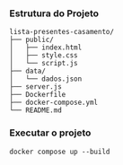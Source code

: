 ### Estrutura do Projeto

```
lista-presentes-casamento/
├── public/
│   ├── index.html
│   ├── style.css
│   └── script.js
├── data/
│   └── dados.json
├── server.js
├── Dockerfile
├── docker-compose.yml
└── README.md
```

### Executar o projeto
```
docker compose up --build
```
